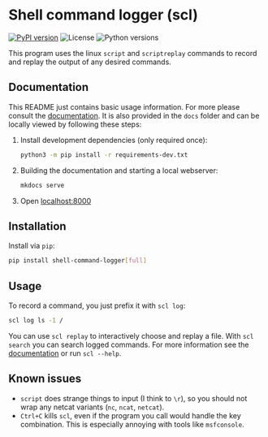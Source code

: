 # Shell command logger (scl)
[![PyPI version](https://img.shields.io/pypi/v/shell_command_logger)](https://pypi.org/project/shell_command_logger/)
![License](https://img.shields.io/pypi/l/shell_command_logger)
![Python versions](https://img.shields.io/pypi/pyversions/shell_command_logger)

This program uses the linux `script` and `scriptreplay` commands to record and replay the output of any desired commands.

## Documentation

This README just contains basic usage information.
For more please consult the [documentation](https://shell-command-logger.six-two.dev/).
It is also provided in the `docs` folder and can be locally viewed by following these steps:

1. Install development dependencies (only required once):
    ```bash
    python3 -m pip install -r requirements-dev.txt
    ```
2. Building the documentation and starting a local webserver:
    ```bash
    mkdocs serve
    ```
3. Open [localhost:8000](http://localhost:8000)


## Installation

Install via `pip`:
```bash
pip install shell-command-logger[full]
```

## Usage

To record a command, you just prefix it with `scl log`:

```bash
scl log ls -1 /
```

You can use `scl replay` to interactively choose and replay a file.
With `scl search` you can search logged commands.
For more information see the [documentation](https://shell-command-logger.six-two.dev/) or run `scl --help`.


## Known issues

- `script` does strange things to input (I think to `\r`), so you should not wrap any netcat variants (`nc`, `ncat`, `netcat`).
- `Ctrl+C` kills `scl`, even if the program you call would handle the key combination.
    This is especially annoying with tools like `msfconsole`.
